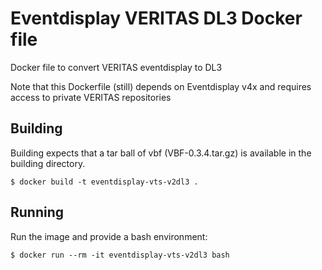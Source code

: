 # Eventdisplay VERITAS DL3 Docker file

Docker file to convert VERITAS eventdisplay to DL3

Note that this Dockerfile (still) depends on Eventdisplay v4x and requires access to private VERITAS repositories

## Building

Building expects that a tar ball of vbf (VBF-0.3.4.tar.gz) is available in the building directory.

```
$ docker build -t eventdisplay-vts-v2dl3 .
```

## Running

Run the image and provide a bash environment:

```
$ docker run --rm -it eventdisplay-vts-v2dl3 bash
```
